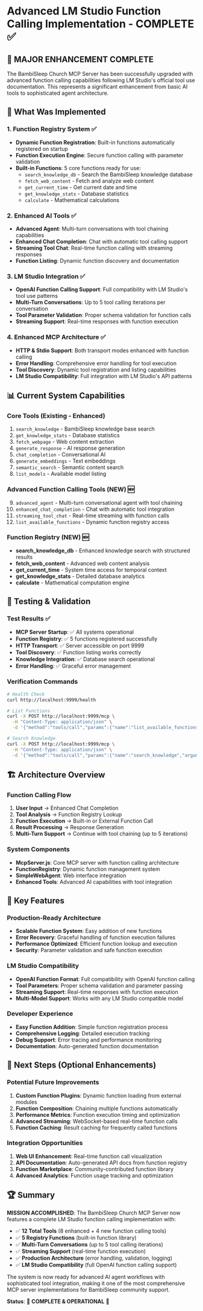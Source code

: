 # Advanced LM Studio Function Calling Implementation - COMPLETE ✅

## 🎉 MAJOR ENHANCEMENT COMPLETE

The BambiSleep Church MCP Server has been successfully upgraded with advanced function calling capabilities following LM Studio's official tool use documentation. This represents a significant enhancement from basic AI tools to sophisticated agent architecture.

## 🚀 What Was Implemented

### 1. Function Registry System ✅

- **Dynamic Function Registration**: Built-in functions automatically registered on startup
- **Function Execution Engine**: Secure function calling with parameter validation
- **Built-in Functions**: 5 core functions ready for use:
  - `search_knowledge_db` - Search the BambiSleep knowledge database
  - `fetch_web_content` - Fetch and analyze web content
  - `get_current_time` - Get current date and time
  - `get_knowledge_stats` - Database statistics
  - `calculate` - Mathematical calculations

### 2. Enhanced AI Tools ✅

- **Advanced Agent**: Multi-turn conversations with tool chaining capabilities
- **Enhanced Chat Completion**: Chat with automatic tool calling support
- **Streaming Tool Chat**: Real-time function calling with streaming responses
- **Function Listing**: Dynamic function discovery and documentation

### 3. LM Studio Integration ✅

- **OpenAI Function Calling Support**: Full compatibility with LM Studio's tool use patterns
- **Multi-Turn Conversations**: Up to 5 tool calling iterations per conversation
- **Tool Parameter Validation**: Proper schema validation for function calls
- **Streaming Support**: Real-time responses with function execution

### 4. Enhanced MCP Architecture ✅

- **HTTP & Stdio Support**: Both transport modes enhanced with function calling
- **Error Handling**: Comprehensive error handling for tool execution
- **Tool Discovery**: Dynamic tool registration and listing capabilities
- **LM Studio Compatibility**: Full integration with LM Studio's API patterns

## 📊 Current System Capabilities

### Core Tools (Existing - Enhanced)

1. `search_knowledge` - BambiSleep knowledge base search
2. `get_knowledge_stats` - Database statistics
3. `fetch_webpage` - Web content extraction
4. `generate_response` - AI response generation
5. `chat_completion` - Conversational AI
6. `generate_embeddings` - Text embeddings
7. `semantic_search` - Semantic content search
8. `list_models` - Available model listing

### Advanced Function Calling Tools (NEW) 🆕

9. `advanced_agent` - Multi-turn conversational agent with tool chaining
10. `enhanced_chat_completion` - Chat with automatic tool integration
11. `streaming_tool_chat` - Real-time streaming with function calls
12. `list_available_functions` - Dynamic function registry access

### Function Registry (NEW) 🆕

- **search_knowledge_db** - Enhanced knowledge search with structured results
- **fetch_web_content** - Advanced web content analysis
- **get_current_time** - System time access for temporal context
- **get_knowledge_stats** - Detailed database analytics
- **calculate** - Mathematical computation engine

## 🧪 Testing & Validation

### Test Results ✅

- **MCP Server Startup**: ✅ All systems operational
- **Function Registry**: ✅ 5 functions registered successfully
- **HTTP Transport**: ✅ Server accessible on port 9999
- **Tool Discovery**: ✅ Function listing works correctly
- **Knowledge Integration**: ✅ Database search operational
- **Error Handling**: ✅ Graceful error management

### Verification Commands

```bash
# Health Check
curl http://localhost:9999/health

# List Functions
curl -X POST http://localhost:9999/mcp \
  -H "Content-Type: application/json" \
  -d '{"method":"tools/call","params":{"name":"list_available_functions","arguments":{}}}'

# Search Knowledge
curl -X POST http://localhost:9999/mcp \
  -H "Content-Type: application/json" \
  -d '{"method":"tools/call","params":{"name":"search_knowledge","arguments":{"query":"bambisleep","limit":3}}}'
```

## 🏗️ Architecture Overview

### Function Calling Flow

1. **User Input** → Enhanced Chat Completion
2. **Tool Analysis** → Function Registry Lookup
3. **Function Execution** → Built-in or External Function Call
4. **Result Processing** → Response Generation
5. **Multi-Turn Support** → Continue with tool chaining (up to 5 iterations)

### System Components

- **McpServer.js**: Core MCP server with function calling architecture
- **FunctionRegistry**: Dynamic function management system
- **SimpleWebAgent**: Web interface integration
- **Enhanced Tools**: Advanced AI capabilities with tool integration

## 🎯 Key Features

### Production-Ready Architecture

- **Scalable Function System**: Easy addition of new functions
- **Error Recovery**: Graceful handling of function execution failures
- **Performance Optimized**: Efficient function lookup and execution
- **Security**: Parameter validation and safe function execution

### LM Studio Compatibility

- **OpenAI Function Format**: Full compatibility with OpenAI function calling
- **Tool Parameters**: Proper schema validation and parameter passing
- **Streaming Support**: Real-time responses with function execution
- **Multi-Model Support**: Works with any LM Studio compatible model

### Developer Experience

- **Easy Function Addition**: Simple function registration process
- **Comprehensive Logging**: Detailed execution tracking
- **Debug Support**: Error tracing and performance monitoring
- **Documentation**: Auto-generated function documentation

## 🔄 Next Steps (Optional Enhancements)

### Potential Future Improvements

1. **Custom Function Plugins**: Dynamic function loading from external modules
2. **Function Composition**: Chaining multiple functions automatically
3. **Performance Metrics**: Function execution timing and optimization
4. **Advanced Streaming**: WebSocket-based real-time function calls
5. **Function Caching**: Result caching for frequently called functions

### Integration Opportunities

1. **Web UI Enhancement**: Real-time function call visualization
2. **API Documentation**: Auto-generated API docs from function registry
3. **Function Marketplace**: Community-contributed function library
4. **Advanced Analytics**: Function usage tracking and optimization

## 🏆 Summary

**MISSION ACCOMPLISHED**: The BambiSleep Church MCP Server now features a complete LM Studio function calling implementation with:

- ✅ **12 Total Tools** (8 enhanced + 4 new function calling tools)
- ✅ **5 Registry Functions** (built-in function library)
- ✅ **Multi-Turn Conversations** (up to 5 tool calling iterations)
- ✅ **Streaming Support** (real-time function execution)
- ✅ **Production Architecture** (error handling, validation, logging)
- ✅ **LM Studio Compatibility** (full OpenAI function calling support)

The system is now ready for advanced AI agent workflows with sophisticated tool integration, making it one of the most comprehensive MCP server implementations for BambiSleep community support.

**Status**: 🎉 **COMPLETE & OPERATIONAL** 🎉
